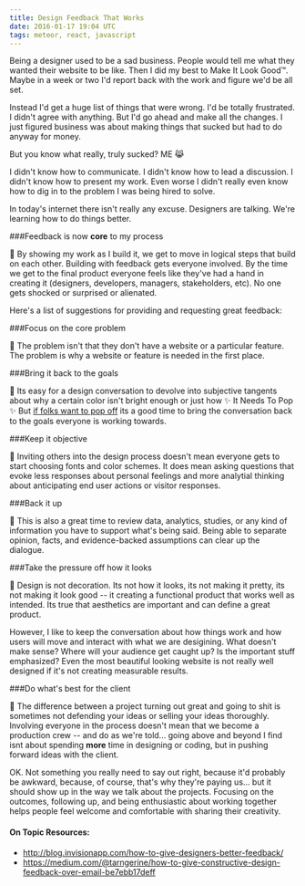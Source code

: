 ```yaml
---
title: Design Feedback That Works
date: 2016-01-17 19:04 UTC
tags: meteor, react, javascript
---
```


Being a designer used to be a sad business. People would tell me what they wanted their website to be like. Then I did my best to Make It Look Good™. Maybe in a week or two I'd report back with the work and figure we'd be all set.

Instead I'd get a huge list of things that were wrong. I'd be totally frustrated. I didn't agree with anything. But I'd go ahead and make all the changes. I just figured business was about making things that sucked but had to do anyway for money.

But you know what really, truly sucked? ME 😹

I didn't know how to communicate. I didn't know how to lead a discussion. I didn't know how to present my work. Even worse I didn't really even know how to dig in to the problem I was being hired to solve.

In today's internet there isn't really any excuse. Designers are talking. We're learning how to do things better.

###Feedback is now **core** to my process

🔑 By showing my work as I build it, we get to move in logical steps that build on each other. Building with feedback gets everyone involved. By the time we get to the final product everyone feels like they've had a hand in creating it (designers, developers, managers, stakeholders, etc). No one gets shocked or surprised or alienated.

Here's a list of suggestions for providing and requesting great feedback:

###Focus on the core problem

🔑 The problem isn't that they don't have a website or a particular feature. The problem is why a website or feature is needed in the first place.

###Bring it back to the goals

🔑 Its easy for a design conversation to devolve into subjective tangents about why a certain color isn't bright enough or just how ✨ It Needs To Pop ✨ But [if folks want to pop off](https://www.youtube.com/watch?v=a2PfdBavdvs) its a good time to bring the conversation back to the goals everyone is working towards.

###Keep it objective

🔑 Inviting others into the design process doesn't mean everyone gets to start choosing fonts and color schemes. It does mean asking questions that evoke less responses about personal feelings and more analytial thinking about anticipating end user actions or visitor responses.

###Back it up

🔑 This is also a great time to review data, analytics, studies, or any kind of information you have to support what's being said. Being able to separate opinion, facts, and evidence-backed assumptions can clear up the dialogue.

###Take the pressure off how it looks

🔑 Design is not decoration. Its not how it looks, its not making it pretty, its not making it look good -- it creating a functional product that works well as intended. Its true that aesthetics are important and can define a great product.

However, I like to keep the conversation about how things work and how users will move and interact with what we are desigining. What doesn't make sense? Where will your audience get caught up? Is the important stuff emphasized? Even the most beautiful looking website is not really well designed if it's not creating measurable results.

###Do what's best for the client

🔑 The difference between a project turning out great and going to shit is sometimes not defending your ideas or selling your ideas thoroughly. Involving everyone in the process doesn't mean that we become a production crew -- and do as we're told... going above and beyond I find isnt about spending **more** time in designing or coding, but in pushing forward ideas with the client.

OK. Not something you really need to say out right, because it'd probably be awkward, because, of course, that's why they're paying us... but it should show up in the way we talk about the projects. Focusing on the outcomes, following up, and being enthusiastic about working together helps people feel welcome and comfortable with sharing their creativity.

#### On Topic Resources:
* http://blog.invisionapp.com/how-to-give-designers-better-feedback/
* https://medium.com/@tarngerine/how-to-give-constructive-design-feedback-over-email-be7ebb17deff
